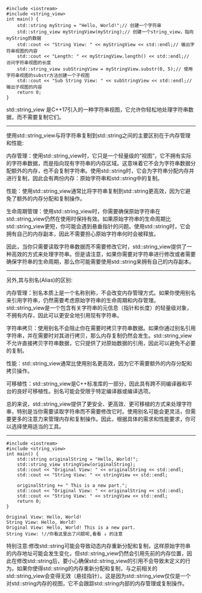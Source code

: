 ```
#include <iostream>
#include <string_view>
int main() {
    std::string myString = "Hello, World!";// 创建一个字符串
    std::string_view myStringView(myString);// 创建一个string_view，指向myString的数据
    std::cout << "String View: " << myStringView << std::endl;// 输出字符串视图的内容
    std::cout << "Length: " << myStringView.length() << std::endl;// 访问字符串视图的长度
    std::string_view subStringView = myStringView.substr(0, 5);// 使用字符串视图的substr方法创建一个子视图
    std::cout << "Sub String View: " << subStringView << std::endl;// 输出子视图的内容
    return 0;
}
```
std::string_view 是C++17引入的一种字符串视图，它允许你轻松地处理字符串数据，而不需要复制它们。

---------------------------------------------------------------------------------------------------------------------------

使用std::string_view与将字符串复制到std::string之间的主要区别在于内存管理和性能:

内存管理：使用std::string_view时，它只是一个轻量级的“视图”，它不拥有实际的字符串数据，而是指向现有字符串的内存区域。这意味着它不会为字符串数据分配额外的内存，也不会复制字符串。使用std::string时，它会为字符串分配内存并进行复制，因此会有两份内存：原始字符串和std::string中的复制。

性能：使用std::string_view通常比将字符串复制到std::string更高效，因为它避免了额外的内存分配和复制操作。

生命周期管理：使用std::string_view时，你需要确保原始字符串在std::string_view仍然在使用时保持有效。如果原始字符串的生命周期比std::string_view更短，你可能会遇到悬垂指针的问题。使用std::string时，它会拥有自己的内存副本，因此不需要担心原始字符串何时会被释放。

因此，当你只需要读取字符串数据而不需要修改它时，std::string_view提供了一种高效的方式来处理字符串。但是请注意，如果你需要对字符串进行修改或者需要确保字符串的生命周期，那么你可能需要使用std::string来拥有自己的内存副本。

---------------------------------------------------------------------------------------------------------------------------

另外,其与别名(Alias)的区别:

内存管理：别名本质上是一个名称别称，不会改变内存管理方式。如果你使用别名来引用字符串，仍然需要考虑原始字符串的生命周期和内存管理。std::string_view是一个包含有关字符串的元信息（指针和长度）的轻量级对象，不拥有内存，因此可以更安全地引用现有字符串。

字符串拷贝：使用别名不会阻止你在需要时拷贝字符串数据。如果你通过别名引用字符串，并在需要时对其进行拷贝，那么内存复制仍然会发生。std::string_view不允许直接拷贝字符串数据，它只提供了对原始数据的引用，因此可以避免不必要的复制。

性能：std::string_view通常比使用别名更高效，因为它不需要额外的内存分配和拷贝操作。

可移植性：std::string_view是C++标准库的一部分，因此具有跨不同编译器和平台的良好可移植性。别名可能会受限于特定编译器或编译选项。

总的来说，std::string_view提供了更安全、更高效、更可移植的方式来处理字符串，特别是当你需要读取字符串而不需要修改它时。使用别名可能会更灵活，但需要更多的注意力来管理内存和复制操作。因此，根据具体的需求和性能要求，你可以选择使用适当的工具。

---------------------------------------------------------------------------------------------------------------------------
```
#include <iostream>
#include <string_view>
int main() {
    std::string originalString = "Hello, World!";
    std::string_view stringView(originalString);
    std::cout << "Original View: " << originalString << std::endl;
    std::cout << "String View: " << stringView << std::endl;

    originalString += " This is a new part.";
    std::cout << "Original View: " << originalString << std::endl;
    std::cout << "String View: " << stringView << std::endl;
    return 0;
}
```
```
Original View: Hello, World!
String View: Hello, World!
Original View: Hello, World! This is a new part.
String View: !//你看这里出了问题呢,看看 ↓ 的注意
```
特别注意:修改std::string可能会导致动态内存重新分配和复制，这样原始字符串的内存地址可能会发生变化，但std::string_view仍然会引用先前的内存位置，因此在修改std::string后，要小心确保std::string_view的引用不会导致未定义的行为。如果你使得std::string的内存重新分配和复制，与之前相关的std::string_view会变得无效（悬挂指针）。这是因为std::string_view仅仅是一个对std::string内存的视图，它不会跟踪std::string内部的内存管理或复制操作。